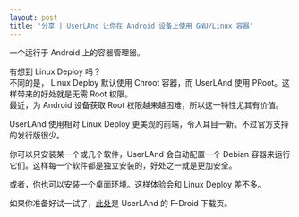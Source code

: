 ```yaml
---
layout: post
title: '分享 | UserLAnd 让你在 Android 设备上使用 GNU/Linux 容器'
---
```

一个运行于 Android 上的容器管理器。

有想到 Linux Deploy 吗？  
不同的是， Linux Deploy 默认使用 Chroot 容器，而 UserLAnd 使用 PRoot。这样带来的好处就是无需 Root 权限。  
最近，为 Android 设备获取 Root 权限越来越困难，所以这一特性尤其有价值。

UserLAnd 使用相对 Linux Deploy 更美观的前端，令人耳目一新。不过官方支持的发行版很少。

你可以只安装某一个或几个软件，UserLAnd 会自动配置一个 Debian 容器来运行它们。这样每一个软件都是独立安装的，好处之一就是更加安全。

或者，你也可以安装一个桌面环境。这样体验会和 Linux Deploy 差不多。

如果你准备好试一试了，[此处](https://f-droid.org/en/packages/tech.ula/)是 UserLAnd 的 F-Droid 下载页。
